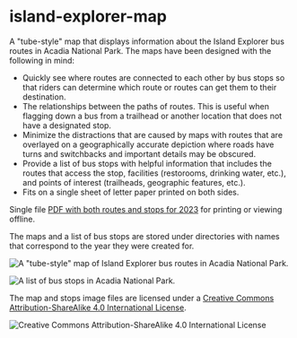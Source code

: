 # island-explorer-map

A "tube-style" map that displays information about the Island Explorer bus
routes in Acadia National Park. The maps have been designed with the following
in mind:

- Quickly see where routes are connected to each other by bus stops so that
  riders can determine which route or routes can get them to their destination.
- The relationships between the paths of routes. This is useful when flagging
  down a bus from a trailhead or another location that does not have a
  designated stop.
- Minimize the distractions that are caused by maps with routes that are
  overlayed on a geographically accurate depiction where roads have turns and
  switchbacks and important details may be obscured.
- Provide a list of bus stops with helpful information that includes the routes
  that access the stop, facilities (restorooms, drinking water, etc.), and
  points of interest (trailheads, geographic features, etc.).
- Fits on a single sheet of letter paper printed on both sides.

Single file [PDF with both routes and stops for
2023](2023/island-explorer-route-map-2023.pdf) for printing or viewing offline.

The maps and a list of bus stops are stored under directories with names that
correspond to the year they were created for.

![A "tube-style" map of Island Explorer bus routes in Acadia National
Park.](2023/island-explorer-route-map.min.svg "Island Explorer Map")

![A list of bus stops in Acadia National
Park.](2023/island-explorer-route-stops.min.svg "Island Explorer Stops")

The map and stops image files are licensed under a [Creative Commons
Attribution-ShareAlike 4.0 International
License](http://creativecommons.org/licenses/by-sa/4.0/).

![Creative Commons Attribution-ShareAlike 4.0 International
License](https://i.creativecommons.org/l/by-sa/4.0/88x31.png "Creative Commons
Attribution-ShareAlike 4.0 International License")
